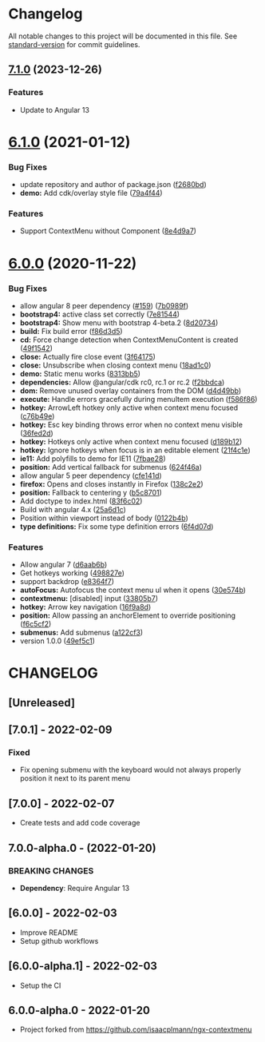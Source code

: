 # Changelog

All notable changes to this project will be documented in this file. See [standard-version](https://github.com/conventional-changelog/standard-version) for commit guidelines.

## [7.1.0](https://github.com/argentumcode/ngx-contextmenu/compare/v6.1.0...v7.1.0) (2023-12-26)

### Features

* Update to Angular 13


# [6.1.0](https://github.com/isaacplmann/ngx-contextmenu/compare/v6.0.0...v6.1.0) (2021-01-12)


### Bug Fixes

* update repository and author of package.json ([f2680bd](https://github.com/isaacplmann/ngx-contextmenu/commit/f2680bd96bdd81f71aadbebbf05103a6952bccdf))
* **demo:** Add cdk/overlay style file ([79a4f44](https://github.com/isaacplmann/ngx-contextmenu/commit/79a4f4478673ef016e1140aa67e9c0c1232d6b02))


### Features

* Support ContextMenu without Component ([8e4d9a7](https://github.com/isaacplmann/ngx-contextmenu/commit/8e4d9a7484f090e2b29b9bc46ffb1e7ea66c0547))



# [6.0.0](https://github.com/isaacplmann/ngx-contextmenu/compare/49ef5c13d09d523dd6214e41f29ab0c88c74ac47...v6.0.0) (2020-11-22)


### Bug Fixes

* allow angular 8 peer dependency ([#159](https://github.com/isaacplmann/ngx-contextmenu/issues/159)) ([7b0989f](https://github.com/isaacplmann/ngx-contextmenu/commit/7b0989f739ed93ea0c847d52344ff261685f9872))
* **bootstrap4:** active class set correctly ([7e81544](https://github.com/isaacplmann/ngx-contextmenu/commit/7e81544b5fc77e2a6a7d094072f4bdb891a398fc))
* **bootstrap4:** Show menu with bootstrap 4-beta.2 ([8d20734](https://github.com/isaacplmann/ngx-contextmenu/commit/8d20734fbc6808587a8dbf9342a7fee3eb9a6777))
* **build:** Fix build error ([f86d3d5](https://github.com/isaacplmann/ngx-contextmenu/commit/f86d3d50940527b619860fde5420d3daca16a665))
* **cd:** Force change detection when ContextMenuContent is created ([49f1542](https://github.com/isaacplmann/ngx-contextmenu/commit/49f15427b5050e7d16b9a9561401b2a8479c85a2))
* **close:** Actually fire close event ([3f64175](https://github.com/isaacplmann/ngx-contextmenu/commit/3f64175253615cd034949167d769953eaa8e561f))
* **close:** Unsubscribe when closing context menu ([18ad1c0](https://github.com/isaacplmann/ngx-contextmenu/commit/18ad1c09d99d3fe2119332ffa7039ed518d6b5c1))
* **demo:** Static menu works ([8313bb5](https://github.com/isaacplmann/ngx-contextmenu/commit/8313bb57cc5c81a3ddb549f4b7e27c00f212b8f4))
* **dependencies:** Allow @angular/cdk rc0, rc.1 or rc.2 ([f2bbdca](https://github.com/isaacplmann/ngx-contextmenu/commit/f2bbdcae6cc2e41cc2b98e1bd485b6b680e055fb))
* **dom:** Remove unused overlay containers from the DOM ([d4d49bb](https://github.com/isaacplmann/ngx-contextmenu/commit/d4d49bbcf20400e958526c6d6689cd26f7dbdce0))
* **execute:** Handle errors gracefully during menuItem execution ([f586f86](https://github.com/isaacplmann/ngx-contextmenu/commit/f586f86545698fe90ab658dbff58e8d10e5f9896))
* **hotkey:** ArrowLeft hotkey only active when context menu focused ([c76b49e](https://github.com/isaacplmann/ngx-contextmenu/commit/c76b49e9dba7c2e4622b6b2d8d98a59c06bc68ea))
* **hotkey:** Esc key binding throws error when no context menu visible ([36fed2d](https://github.com/isaacplmann/ngx-contextmenu/commit/36fed2d6a7d33b2580da01df9fd48a01ba12396e))
* **hotkey:** Hotkeys only active when context menu focused ([d189b12](https://github.com/isaacplmann/ngx-contextmenu/commit/d189b12a6a463089855471ee3d5014ac7882e9ad))
* **hotkey:** Ignore hotkeys when focus is in an editable element ([21f4c1e](https://github.com/isaacplmann/ngx-contextmenu/commit/21f4c1e827fd76348d3453d5f28e6670c103a699))
* **ie11:** Add polyfills to demo for IE11 ([7fbae28](https://github.com/isaacplmann/ngx-contextmenu/commit/7fbae28041f3c6487cd89a4c974bff3fbc5edc57))
* **position:** Add vertical fallback for submenus ([624f46a](https://github.com/isaacplmann/ngx-contextmenu/commit/624f46ae2027fb81d79537d9a93dd800432b4d08))
* allow angular 5 peer dependency ([cfe141d](https://github.com/isaacplmann/ngx-contextmenu/commit/cfe141d4bf0f6bbcd2b985ff7792fbe722a7f06c))
* **firefox:** Opens and closes instantly in Firefox ([138c2e2](https://github.com/isaacplmann/ngx-contextmenu/commit/138c2e2fc585364819de501a0152e1f1b97e9c1b))
* **position:** Fallback to centering y ([b5c8701](https://github.com/isaacplmann/ngx-contextmenu/commit/b5c87017ef8bc85bc7c9563b0608cf1a91b0db77))
* Add doctype to index.html ([83f6c02](https://github.com/isaacplmann/ngx-contextmenu/commit/83f6c02cbd7bfee219a2f008dfb1be7f2d577463))
* Build with angular 4.x ([25a6d1c](https://github.com/isaacplmann/ngx-contextmenu/commit/25a6d1cb7f0bb3e3a74f9208caad0cc48fd5be89))
* Position within viewport instead of body ([0122b4b](https://github.com/isaacplmann/ngx-contextmenu/commit/0122b4b28694ebb9daaf67415c3e075bb9ea42f8))
* **type definitions:** Fix some type definition errors ([6f4d07d](https://github.com/isaacplmann/ngx-contextmenu/commit/6f4d07d55fd3ea78133f60d3cfc56c171d6cb26e))


### Features

* Allow angular 7 ([d6aab6b](https://github.com/isaacplmann/ngx-contextmenu/commit/d6aab6b412d1ca26e1def055535a4d01097ab8ad))
* Get hotkeys working ([498827e](https://github.com/isaacplmann/ngx-contextmenu/commit/498827e99820b1d7f5376cdee51c562589a996de))
* support backdrop ([e8364f7](https://github.com/isaacplmann/ngx-contextmenu/commit/e8364f7d65d985144e6f64a3b8c52fac8bc470d0))
* **autoFocus:** Autofocus the context menu ul when it opens ([30e574b](https://github.com/isaacplmann/ngx-contextmenu/commit/30e574bd2ed994a9297ccab9bdf83a9999fe9b5b))
* **contextmenu:** [disabled] input ([33805b7](https://github.com/isaacplmann/ngx-contextmenu/commit/33805b7b952331c4e827e689b293df5350771f0b))
* **hotkey:** Arrow key navigation ([16f9a8d](https://github.com/isaacplmann/ngx-contextmenu/commit/16f9a8d57f8c4a9d1b95d609142429cc3e1a6551))
* **position:** Allow passing an anchorElement to override positioning ([f6c5cf2](https://github.com/isaacplmann/ngx-contextmenu/commit/f6c5cf22843aab057136686be9b05b2bff8436c0))
* **submenus:** Add submenus ([a122cf3](https://github.com/isaacplmann/ngx-contextmenu/commit/a122cf388fcbf992c77806955d8c42cd221c717d))
* version 1.0.0 ([49ef5c1](https://github.com/isaacplmann/ngx-contextmenu/commit/49ef5c13d09d523dd6214e41f29ab0c88c74ac47))

# CHANGELOG

## [Unreleased]

## [7.0.1] - 2022-02-09

### Fixed

- Fix opening submenu with the keyboard would not always properly position it next to its parent menu

## [7.0.0] - 2022-02-07

- Create tests and add code coverage

## 7.0.0-alpha.0 - (2022-01-20)

### BREAKING CHANGES

- **Dependency**: Require Angular 13

## [6.0.0] - 2022-02-03

- Improve README
- Setup github workflows

## [6.0.0-alpha.1] - 2022-02-03

- Setup the CI

## 6.0.0-alpha.0 - 2022-01-20

- Project forked from https://github.com/isaacplmann/ngx-contextmenu

